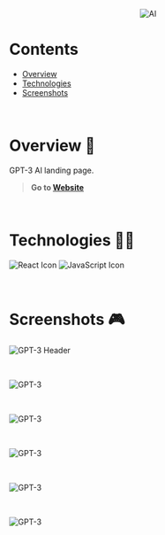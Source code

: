 <p align="center">
  <img src="https://i.ibb.co/zG4V1Xy/ai.png" alt="AI" />
</p>

# Contents

- [Overview](#overview-)
- [Technologies](#technologies-)
- [Screenshots](#screenshots-)

<br />

# Overview 👋

GPT-3 AI landing page.

> **Go to [Website](https://gil-gpt-3.netlify.app/)**

<br />

# Technologies 👨‍💻

![React Icon](https://i.ibb.co/BBFKyz9/Group-9.png, "React")
![JavaScript Icon](https://i.ibb.co/L5RS8g1/Group-11.png, "JavaScript")

<br />

# Screenshots 🎮

![GPT-3 Header](https://i.ibb.co/FW8NvsC/gpt3-1.png)

<br />

![GPT-3](https://i.ibb.co/n03JrCB/gpt3-2.png)

<br />

![GPT-3](https://i.ibb.co/J7drYFY/gpt3-3.png)

<br />

![GPT-3](https://i.ibb.co/GvNFsPj/gpt3-4.png)

<br />

![GPT-3](https://i.ibb.co/y0JJM34/gpt3-5.png)

<br />

![GPT-3](https://i.ibb.co/XDXnbtk/gpt3-6.png)
